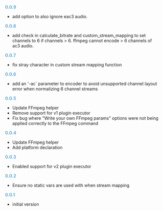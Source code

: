 
**<span style="color:#56adda">0.0.9</span>**
- add option to also ignore eac3 audio.

**<span style="color:#56adda">0.0.8</span>**
- add check in calculate_bitrate and custom_stream_mapping to set channels to 6 if channels > 6.  ffmpeg cannot encode > 6 channels of ac3 audio.

**<span style="color:#56adda">0.0.7</span>**
- fix stray character in custom stream mapping function

**<span style="color:#56adda">0.0.6</span>**
- add an '-ac` parameter to encoder to avoid unsupported channel layout error when normalizing 6 channel streams

**<span style="color:#56adda">0.0.5</span>**
- Update FFmpeg helper
- Remove support for v1 plugin executor
- Fix bug where "Write your own FFmpeg params" options were not being applied correctly to the FFmpeg command

**<span style="color:#56adda">0.0.4</span>**
- Update FFmpeg helper
- Add platform declaration

**<span style="color:#56adda">0.0.3</span>**
- Enabled support for v2 plugin executor

**<span style="color:#56adda">0.0.2</span>**
- Ensure no static vars are used with when stream mapping

**<span style="color:#56adda">0.0.1</span>**
- initial version
